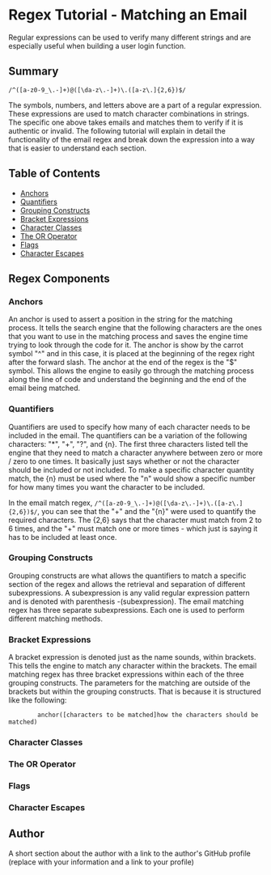 # Regex Tutorial - Matching an Email

Regular expressions can be used to verify many different strings and are especially useful when building a user login function. 
## Summary

`/^([a-z0-9_\.-]+)@([\da-z\.-]+)\.([a-z\.]{2,6})$/`

The symbols, numbers, and letters above are a part of a regular expression.  These expressions are used to match character combinations in strings.  The specific one above takes emails and matches them to verify if it is authentic or invalid.  The following tutorial will explain in detail the functionality of the email regex and break down the expression into a way that is easier to understand each section.

## Table of Contents

- [Anchors](#anchors)
- [Quantifiers](#quantifiers)
- [Grouping Constructs](#grouping-constructs)
- [Bracket Expressions](#bracket-expressions)
- [Character Classes](#character-classes)
- [The OR Operator](#the-or-operator)
- [Flags](#flags)
- [Character Escapes](#character-escapes)

## Regex Components

### Anchors
An anchor is used to assert a position in the string for the matching process.  It tells the search engine that the following characters are the ones that you want to use in the matching process and saves the engine time trying to look through the code for it.  The anchor is show by the carrot symbol "^" and in this case, it is placed at the beginning of the regex right after the forward slash.  The anchor at the end of the regex is the "$" symbol.  This allows the engine to easily go through the matching process along the line of code and understand the beginning and the end of the email being matched.
### Quantifiers
Quantifiers are used to specify how many of each character needs to be included in the email.  The quantifiers can be a variation of the following characters: "*", "+", "?", and {n}.  The first three characters listed tell the engine that they need to match a character anywhere between zero or more / zero to one times.  It basically just says whether or not the character should be included or not included.  To make a specific character quantity match, the {n} must be used where the "n" would show a specific number for how many times you want the character to be included.

In the email match regex, `/^([a-z0-9_\.-]+)@([\da-z\.-]+)\.([a-z\.]{2,6})$/`, you can see that the "+" and the "{n}" were used to quantify the required characters.  The {2,6} says that the character must match from 2 to 6 times, and the "+" must match one or more times - which just is saying it has to be included at least once.
### Grouping Constructs

Grouping constructs are what allows the quantifiers to match a specific section of the regex and allows the retrieval and separation of different subexpressions.  A subexpression is any valid regular expression pattern and is denoted with parenthesis -(subexpression).  The email matching regex has three separate subexpressions.  Each one is used to perform different matching methods.

### Bracket Expressions
A bracket expression is denoted just as the name sounds, within brackets.  This tells the engine to match any character within the brackets.  The email matching regex has three bracket expressions within each of the three grouping constructs.  The parameters for the matching are outside of the brackets but within the grouping constructs.  That is because it is structured like the following: 

            anchor([characters to be matched]how the characters should be matched)

### Character Classes

### The OR Operator

### Flags

### Character Escapes

## Author

A short section about the author with a link to the author's GitHub profile (replace with your information and a link to your profile)
